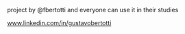 project by @fbertotti and everyone can use it in their studies







www.linkedin.com/in/gustavobertotti
